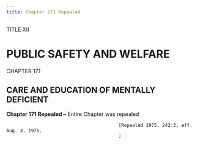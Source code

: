 ```yaml
---
title: Chapter 171 Repealed
---
```


TITLE XII
                                             
PUBLIC SAFETY AND WELFARE
=========================

CHAPTER 171
                                             
CARE AND EDUCATION OF MENTALLY DEFICIENT
----------------------------------------

**Chapter 171 Repealed –** Entire Chapter was repealed


                                             [Repealed 1975, 242:3, eff. Aug. 3, 1975.
                                             ]

